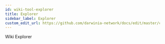 ```yaml
---
id: wiki-tool-explorer
title: Explorer
sidebar_label: Explorer
custom_edit_url: https://github.com/darwinia-network/docs/edit/master/content/zh-CN/wiki-tool-explorer.md
---
```


Wiki Explorer
